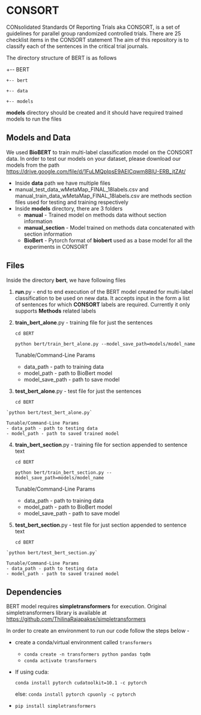 # CONSORT

CONsolidated Standards Of Reporting Trials aka CONSORT, is a set of guidelines for parallel group randomized controlled trials. There are 25 checklist items in the CONSORT statement
The aim of this repository is to classify each of the sentences in the critical trial journals.

The directory structure of BERT is as follows

+-- BERT
    
    +-- bert

    +-- data
    
    +-- models
   
__models__ directory should be created and it should have required trained models to run the files

## Models and Data

We used __BioBERT__ to train multi-label classification model on the CONSORT data. In order to test our models on your dataset, please download our models from the path https://drive.google.com/file/d/1FuLMQpIpsE9AEICqwm8BIU-ERB_jtZAt/ 

 - Inside __data__ path we have multiple files
  - manual_test_data_wMetaMap_FINAL_18labels.csv and manual_train_data_wMetaMap_FINAL_18labels.csv are methods section files used for testing and training respectively  
 - Inside __models__ directory, there are 3 folders 
    - __manual__ - Trained model on methods data without section information
    - __manual_section__ - Model trained on methods data concatenated with section information
    - __BioBert__ - Pytorch format of __biobert__ used as a base model for all the experiments in CONSORT   
    
## Files
 
 

Inside the directory __bert__, we have following files
 1. __run__.py - end to end execution of the BERT model created for multi-label classification to be used on new data. It accepts input in the form a list of sentences for which __CONSORT__ labels are required. Currently it only supports __Methods__ related labels 
 2. __train_bert_alone__.py - training file for just the sentences
     
     `cd BERT`
     
    `python bert/train_bert_alone.py --model_save_path=models/model_name`
 
    Tunable/Command-Line Params
    - data_path - path to training data
    - model_path - path to BioBert model
    - model_save_path - path to save model
 3.  __test_bert_alone__.py - test file for just the sentences
 
     `cd BERT`
 
    `python bert/test_bert_alone.py`
    
    Tunable/Command-Line Params
    - data_path - path to testing data
    - model_path - path to saved trained model
    
 4. __train_bert_section__.py - training file for section appended to sentence text
 
     `cd BERT`
 
    `python bert/train_bert_section.py --model_save_path=models/model_name`
    
    Tunable/Command-Line Params
    - data_path - path to training data
    - model_path - path to BioBert model
    - model_save_path - path to save model
 5.  __test_bert_section__.py - test file for just section appended to sentence text
 
     `cd BERT`
 
    `python bert/test_bert_section.py`
    
    Tunable/Command-Line Params
    - data_path - path to testing data
    - model_path - path to saved trained model
     
 

## Dependencies

BERT model requires __simpletransformers__ for execution. Original simpletransformers library is available at https://github.com/ThilinaRajapakse/simpletransformers

In order to create an environment to run our code follow the steps below - 

- create a conda/virtual environment called `transformers`
    - `conda create -n transformers python pandas tqdm`
    - `conda activate transformers`
- If using cuda:

    `conda install pytorch cudatoolkit=10.1 -c pytorch`
    
    else: `conda install pytorch cpuonly -c pytorch`
- `pip install simpletransformers`
    

